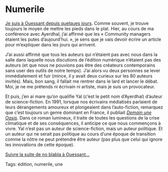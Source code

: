 # Numerile

[Je suis à Ouessant depuis quelques jours](/2010/08/12/le-festival-du-livre-insulaire-2010/). Comme souvent, je trouve toujours le moyen de mettre les pieds dans le plat. Hier, au cours de ma conférence avec Ayerdhal, j’ai affirmé que les « Community managers étaient les putes d’aujourd’hui. », je sens que je vais devoir écrire un article pour m’expliquer dans les jours qui arrivent.

J’ai aussi affirmé que tous les auteurs qui n’étaient pas avec nous dans la salle dans laquelle nous discutions de l’édition numérique n’étaient pas des auteurs (et que nous ne pouvions pas être des créateurs contemporains sans user des outils de notre temps). J’ai alors vu deux personnes se lever immédiatement et fuir (mince, il y avait deux curieux sur les 80 auteurs invités). Mais, bon sang, il fallait me rentrer dans le lard et lancer le débat. Moi, je ne me prétends ni écrivain ni artiste, mais je suis un provocateur.

Et puis, j’en ai mare qu’on qualifie Yal (c’est le petit nom d’Ayerdhal) d’auteur de science-fiction. En 1991, lorsque nos écrivains médiatisés parlaient de leurs dérangements amoureux et plongeaient dans l’auto-fiction, remarquez que c’est toujours un genre dominant en France, il publiait [*Demain une Oasis*](/2006/11/19/demain-une-oasis/). Dans ce roman lumineux, il traite de toutes les questions de la crise climatique et de ses conséquences, il anticipe ce que nous commençons à vivre. Yal n’est pas un auteur de science-fiction, mais un auteur politique. Et un auteur qui ne serait pas politique au cours d’une époque de transition comme la nôtre ne peut prétendre être auteur (pas plus que celui qui ignore les innovations de cette époque).

[Suivre la suite de no blabla à Ouessant...](http://twitter.com/#search?q=numerile)

Tags: édition, numerile, une